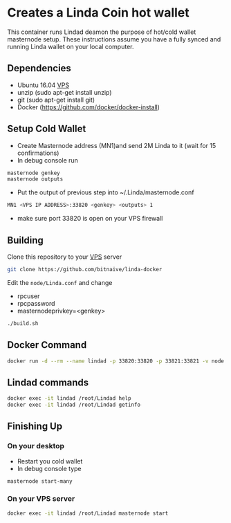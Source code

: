# Creates a Linda Coin hot wallet 
This container runs Lindad deamon the purpose of hot/cold wallet masternode setup. These instructions assume you have a fully synced and running Linda wallet on your local computer.  

## Dependencies 
* Ubuntu 16.04 [VPS](https://www.vultr.com/?ref=7263002)
* unzip (sudo apt-get install unzip)
* git (sudo apt-get install git)
* Docker (https://github.com/docker/docker-install)

## Setup Cold Wallet
- Create Masternode address (MN1)and send 2M Linda to it (wait for 15 confirmations)
- In debug console run 
```bash
masternode genkey
masternode outputs
```
- Put the output of previous step into ~/.Linda/masternode.conf
```bash
MN1 <VPS IP ADDRESS>:33820 <genkey> <outputs> 1
```
- make sure port 33820 is open on your VPS firewall

## Building  
Clone this repository to your [VPS](https://www.vultr.com/?ref=7263002) server
```bash
git clone https://github.com/bitnaive/linda-docker
```
Edit the ``node/Linda.conf`` and change
- rpcuser
- rpcpassword
- masternodeprivkey=\<genkey\>

```bash
./build.sh
```

## Docker Command 
```bash
docker run -d --rm --name lindad -p 33820:33820 -p 33821:33821 -v node:/root/.Linda linda

```

## Lindad commands 

```bash
docker exec -it lindad /root/Lindad help
docker exec -it lindad /root/Lindad getinfo
```

## Finishing Up
### On your desktop
- Restart you cold wallet
- In debug console type
```bash
masternode start-many
```

### On your VPS server
```bash
docker exec -it lindad /root/Lindad masternode start
```

